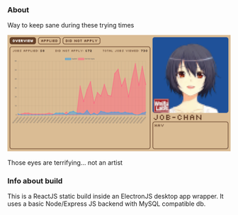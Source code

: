 ### About

Way to keep sane during these trying times

<img src="./ui.gif"/>

Those eyes are terrifying... not an artist

### Info about build

This is a ReactJS static build inside an ElectronJS desktop app wrapper. It uses a basic Node/Express JS backend with MySQL compatible db.
